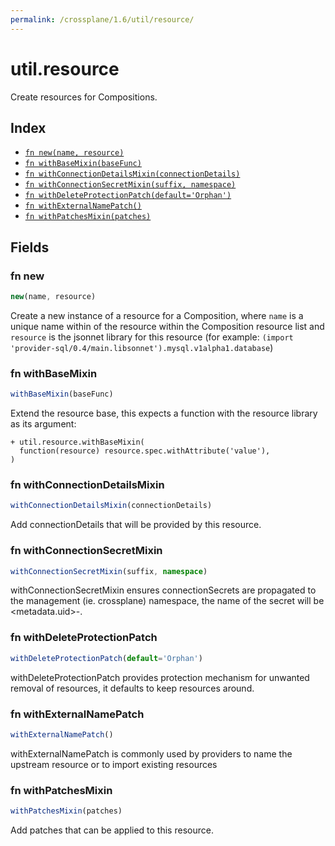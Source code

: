 ```yaml
---
permalink: /crossplane/1.6/util/resource/
---
```


# util.resource

Create resources for Compositions.

## Index

* [`fn new(name, resource)`](#fn-new)
* [`fn withBaseMixin(baseFunc)`](#fn-withbasemixin)
* [`fn withConnectionDetailsMixin(connectionDetails)`](#fn-withconnectiondetailsmixin)
* [`fn withConnectionSecretMixin(suffix, namespace)`](#fn-withconnectionsecretmixin)
* [`fn withDeleteProtectionPatch(default='Orphan')`](#fn-withdeleteprotectionpatch)
* [`fn withExternalNamePatch()`](#fn-withexternalnamepatch)
* [`fn withPatchesMixin(patches)`](#fn-withpatchesmixin)

## Fields

### fn new

```ts
new(name, resource)
```

Create a new instance of a resource for a Composition, where `name` is a unique
name within of the resource within the Composition resource list and `resource` is
the jsonnet library for this resource (for example:
`(import 'provider-sql/0.4/main.libsonnet').mysql.v1alpha1.database`)


### fn withBaseMixin

```ts
withBaseMixin(baseFunc)
```

Extend the resource base, this expects a function with the resource library as its
argument:
```
+ util.resource.withBaseMixin(
  function(resource) resource.spec.withAttribute('value'),
)
```


### fn withConnectionDetailsMixin

```ts
withConnectionDetailsMixin(connectionDetails)
```

Add connectionDetails that will be provided by this resource.


### fn withConnectionSecretMixin

```ts
withConnectionSecretMixin(suffix, namespace)
```

withConnectionSecretMixin ensures connectionSecrets are propagated to the
management (ie. crossplane) namespace, the name of the secret will be
<metadata.uid>-<suffix>.


### fn withDeleteProtectionPatch

```ts
withDeleteProtectionPatch(default='Orphan')
```

withDeleteProtectionPatch provides protection mechanism for unwanted removal
of resources, it defaults to keep resources around.


### fn withExternalNamePatch

```ts
withExternalNamePatch()
```

withExternalNamePatch is commonly used by providers to name the upstream
resource or to import existing resources


### fn withPatchesMixin

```ts
withPatchesMixin(patches)
```

Add patches that can be applied to this resource.
